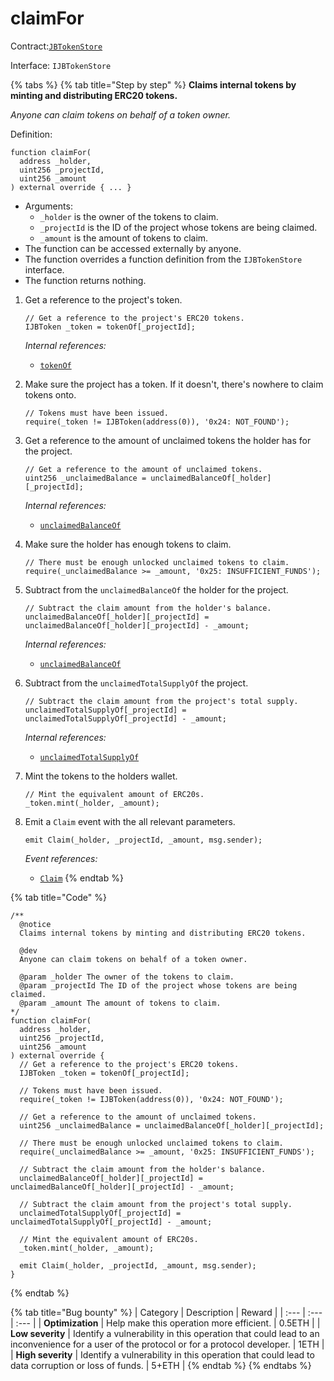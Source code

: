 # claimFor

Contract:[`JBTokenStore`](../)​‌

Interface: `IJBTokenStore`

{% tabs %}
{% tab title="Step by step" %}
**Claims internal tokens by minting and distributing ERC20 tokens.**

_Anyone can claim tokens on behalf of a token owner._

Definition:

```solidity
function claimFor(
  address _holder,
  uint256 _projectId,
  uint256 _amount
) external override { ... }
```

* Arguments:
  * `_holder` is the owner of the tokens to claim.
  * `_projectId` is the ID of the project whose tokens are being claimed.
  * `_amount` is the amount of tokens to claim.
* The function can be accessed externally by anyone. 
* The function overrides a function definition from the `IJBTokenStore` interface.
* The function returns nothing.



1. Get a reference to the project's token.  

   ```solidity
   // Get a reference to the project's ERC20 tokens.
   IJBToken _token = tokenOf[_projectId];
   ```

   _Internal references:_

   * [`tokenOf`](../properties/tokenof.md)


2. Make sure the project has a token. If it doesn't, there's nowhere to claim tokens onto.

   ```solidity
   // Tokens must have been issued.
   require(_token != IJBToken(address(0)), '0x24: NOT_FOUND');
   ```

3. Get a reference to the amount of unclaimed tokens the holder has for the project.

   ```solidity
   // Get a reference to the amount of unclaimed tokens.
   uint256 _unclaimedBalance = unclaimedBalanceOf[_holder][_projectId];
   ```

   _Internal references:_

   * [`unclaimedBalanceOf`](../properties/unclaimedbalanceof.md)


4. Make sure the holder has enough tokens to claim.

   ```solidity
   // There must be enough unlocked unclaimed tokens to claim.
   require(_unclaimedBalance >= _amount, '0x25: INSUFFICIENT_FUNDS');
   ```


5. Subtract from the `unclaimedBalanceOf` the holder for the project. 

   ```solidity
   // Subtract the claim amount from the holder's balance.
   unclaimedBalanceOf[_holder][_projectId] = unclaimedBalanceOf[_holder][_projectId] - _amount;
   ```

   _Internal references:_

   * [`unclaimedBalanceOf`](../properties/unclaimedbalanceof.md)


6. Subtract from the `unclaimedTotalSupplyOf` the project. 

   ```solidity
   // Subtract the claim amount from the project's total supply.
   unclaimedTotalSupplyOf[_projectId] = unclaimedTotalSupplyOf[_projectId] - _amount;
   ```

   _Internal references:_

   * [`unclaimedTotalSupplyOf`](../properties/unclaimedtotalsupplyof.md)


7. Mint the tokens to the holders wallet.

   ```solidity
   // Mint the equivalent amount of ERC20s.
   _token.mint(_holder, _amount);
   ```


8. Emit a `Claim` event with the all relevant parameters.

   ```solidity
   emit Claim(_holder, _projectId, _amount, msg.sender);
   ```

   _Event references:_

   * [`Claim`](../events/claim.md)
{% endtab %}

{% tab title="Code" %}
```solidity
/**
  @notice 
  Claims internal tokens by minting and distributing ERC20 tokens.

  @dev
  Anyone can claim tokens on behalf of a token owner.

  @param _holder The owner of the tokens to claim.
  @param _projectId The ID of the project whose tokens are being claimed.
  @param _amount The amount of tokens to claim.
*/
function claimFor(
  address _holder,
  uint256 _projectId,
  uint256 _amount
) external override {
  // Get a reference to the project's ERC20 tokens.
  IJBToken _token = tokenOf[_projectId];

  // Tokens must have been issued.
  require(_token != IJBToken(address(0)), '0x24: NOT_FOUND');

  // Get a reference to the amount of unclaimed tokens.
  uint256 _unclaimedBalance = unclaimedBalanceOf[_holder][_projectId];

  // There must be enough unlocked unclaimed tokens to claim.
  require(_unclaimedBalance >= _amount, '0x25: INSUFFICIENT_FUNDS');

  // Subtract the claim amount from the holder's balance.
  unclaimedBalanceOf[_holder][_projectId] = unclaimedBalanceOf[_holder][_projectId] - _amount;

  // Subtract the claim amount from the project's total supply.
  unclaimedTotalSupplyOf[_projectId] = unclaimedTotalSupplyOf[_projectId] - _amount;

  // Mint the equivalent amount of ERC20s.
  _token.mint(_holder, _amount);

  emit Claim(_holder, _projectId, _amount, msg.sender);
}
```
{% endtab %}

{% tab title="Bug bounty" %}
| Category | Description | Reward |
| :--- | :--- | :--- |
| **Optimization** | Help make this operation more efficient. | 0.5ETH |
| **Low severity** | Identify a vulnerability in this operation that could lead to an inconvenience for a user of the protocol or for a protocol developer. | 1ETH |
| **High severity** | Identify a vulnerability in this operation that could lead to data corruption or loss of funds. | 5+ETH |
{% endtab %}
{% endtabs %}

